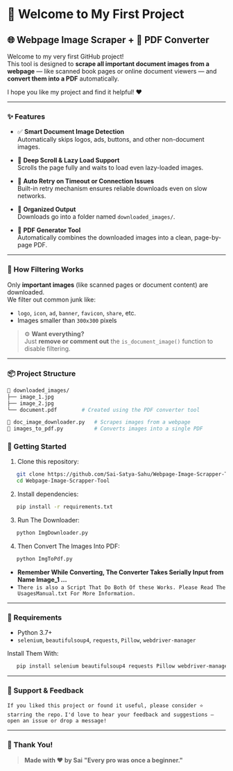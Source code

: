 # 🎉 Welcome to My First Project

## 🌐 Webpage Image Scraper + 📄 PDF Converter

Welcome to my very first GitHub project!  
This tool is designed to **scrape all important document images from a webpage** — like scanned book pages or online document viewers — and **convert them into a PDF** automatically.

I hope you like my project and find it helpful! ❤️

---

### ✨ Features

- ✅ **Smart Document Image Detection**  
  Automatically skips logos, ads, buttons, and other non-document images.

- 📜 **Deep Scroll & Lazy Load Support**  
  Scrolls the page fully and waits to load even lazy-loaded images.

- 🔁 **Auto Retry on Timeout or Connection Issues**  
  Built-in retry mechanism ensures reliable downloads even on slow networks.

- 📂 **Organized Output**  
  Downloads go into a folder named `downloaded_images/`.

- 🧠 **PDF Generator Tool**  
  Automatically combines the downloaded images into a clean, page-by-page PDF.

---

### 🧠 How Filtering Works

Only **important images** (like scanned pages or document content) are downloaded.  
We filter out common junk like:

- `logo`, `icon`, `ad`, `banner`, `favicon`, `share`, etc.
- Images smaller than `300x300` pixels

> ⚙️ **Want everything?**  
Just **remove or comment out** the `is_document_image()` function to disable filtering.

---

### 📦 Project Structure

```bash
📁 downloaded_images/
├── image_1.jpg
├── image_2.jpg
└── document.pdf        # Created using the PDF converter tool

📄 doc_image_downloader.py   # Scrapes images from a webpage
📄 images_to_pdf.py          # Converts images into a single PDF
```
### 🚀 Getting Started

1. Clone this repository:
```bash
   git clone https://github.com/Sai-Satya-Sahu/Webpage-Image-Scrapper-Tool.git
   cd Webpage-Image-Scrapper-Tool
```
2. Install dependencies:
```bash
   pip install -r requirements.txt
```
3. Run The Downloader:
```bash
   python ImgDownloader.py
```
4. Then Convert The Images Into PDF:
```bash
   python ImgToPdf.py
```
- **Remember While Converting, The Converter Takes Serially Input from Name Image_1 ...**
- `There is also a Script That Do Both Of these Works. Please Read The UsagesManual.txt For More Information.`
---

### 🔧 Requirements
- Python 3.7+
- `selenium`, `beautifulsoup4`, `requests`, `Pillow`, `webdriver-manager`

Install Them With:
```bash
   pip install selenium beautifulsoup4 requests Pillow webdriver-manager
```
---

### 🤝 Support & Feedback

`If you liked this project or found it useful, please consider ⭐️ starring the repo.`
`I'd love to hear your feedback and suggestions — open an issue or drop a message!`

---

### 🙏 Thank You!
> **Made with ❤️ by Sai**
**"Every pro was once a beginner."**